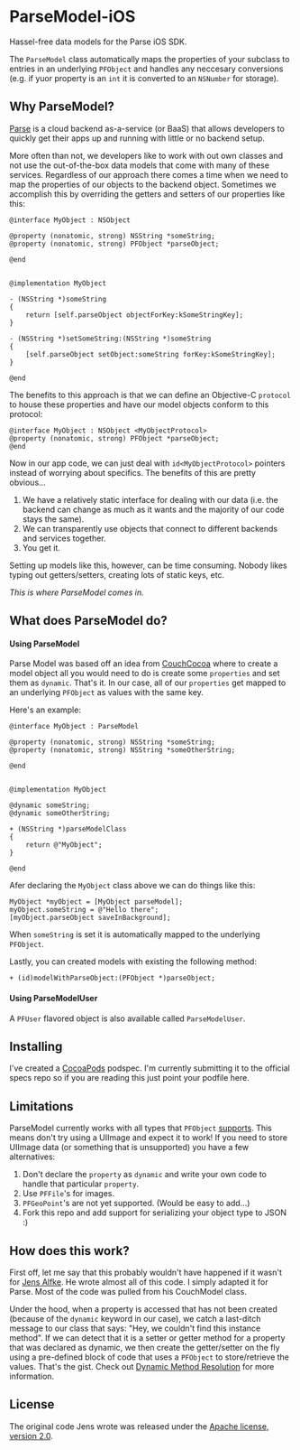 ParseModel-iOS
==============

Hassel-free data models for the Parse iOS SDK.

The `ParseModel` class automatically maps the properties of your subclass to entries in an underlying `PFObject` and handles any neccesary conversions (e.g. if yuor property is an `int` it is converted to an `NSNumber` for storage).

## Why ParseModel?

[Parse](https://parse.com/) is a cloud backend as-a-service (or BaaS) that allows developers to quickly get their apps up and running with little or no backend setup.

More often than not, we developers like to work with out own classes and not use the out-of-the-box data models that come with many of these services. Regardless of our approach there comes a time when we need to map the properties of our objects to the backend object. Sometimes we accomplish this by overriding the getters and setters of our properties like this:

```obc-c
@interface MyObject : NSObject

@property (nonatomic, strong) NSString *someString;
@property (nonatomic, strong) PFObject *parseObject;

@end


@implementation MyObject

- (NSString *)someString
{
    return [self.parseObject objectForKey:kSomeStringKey];
}

- (NSString *)setSomeString:(NSString *)someString
{
    [self.parseObject setObject:someString forKey:kSomeStringKey];
}

@end
``` 

The benefits to this approach is that we can define an Objective-C `protocol` to house these properties and have our model objects conform to this protocol:

```obc-c
@interface MyObject : NSObject <MyObjectProtocol>
@property (nonatomic, strong) PFObject *parseObject;
@end
```

Now in our app code, we can just deal with `id<MyObjectProtocol>` pointers instead of worrying about specifics. The benefits of this are pretty obvious…

1. We have a relatively static interface for dealing with our data (i.e. the backend can change as much as it wants and the majority of our code stays the same).
2. We can transparently use objects that connect to different backends and services together.
3. You get it.

Setting up models like this, however, can be time consuming. Nobody likes typing out getters/setters, creating lots of static keys, etc. 

*This is where ParseModel comes in.*


## What does ParseModel do?

#### Using ParseModel

Parse Model was based off an idea from [CouchCocoa](https://github.com/couchbaselabs/CouchCocoa) where to create a model object all you would need to do is create some `properties` and set them as `dynamic`. That's it. In our case, all of our `properties` get mapped to an underlying `PFObject` as values with the same key.

Here's an example:


```obc-c
@interface MyObject : ParseModel

@property (nonatomic, strong) NSString *someString;
@property (nonatomic, strong) NSString *someOtherString;

@end


@implementation MyObject

@dynamic someString;
@dynamic someOtherString;

+ (NSString *)parseModelClass
{
    return @"MyObject";
}

@end
``` 

Afer declaring the `MyObject` class above we can do things like this:

```obc-c
MyObject *myObject = [MyObject parseModel];
myObject.someString = @"Hello there";
[myObject.parseObject saveInBackground];
```

When `someString` is set it is automatically mapped to the underlying `PFObject`.

Lastly, you can created models with existing the following method:

```obc-c
+ (id)modelWithParseObject:(PFObject *)parseObject;
```

#### Using ParseModelUser

A `PFUser` flavored object is also available called `ParseModelUser`.
 
## Installing

I've created a [CocoaPods](http://cocoapods.org/) podspec. I'm currently submitting it to the official specs repo so if you are reading this just point your podfile here.

## Limitations

ParseModel currently works with all types that `PFObject` [supports](https://parse.com/docs/ios_guide#objects-types/iOS). This means don't try using a UIImage and expect it to work! If you need to store UIImage data (or something that is unsupported) you have a few alternatives:

1. Don't declare the `property` as `dynamic` and write your own code to handle that particular `property`.
2. Use `PFFile`'s for images.
3. `PFGeoPoint`'s are not yet supported. (Would be easy to add…)
3. Fork this repo and add support for serializing your object type to JSON :)

## How does this work?

First off, let me say that this probably wouldn't have happened if it wasn't for [Jens Alfke](https://github.com/snej). He wrote almost all of this code. I simply adapted it for Parse. Most of the code was pulled from his CouchModel class.

Under the hood, when a property is accessed that has not been created (because of the `dynamic` keyword in our case), we catch a last-ditch message to our class that says: "Hey, we couldn't find this instance method". If we can detect that it is a setter or getter method for a property that was declared as dynamic, we then create the getter/setter on the fly using a pre-defined block of code that uses a `PFObject` to store/retrieve the values. That's the gist. Check out [Dynamic Method Resolution](https://developer.apple.com/library/ios/#documentation/cocoa/conceptual/ObjCRuntimeGuide/Articles/ocrtDynamicResolution.html) for more information.

## License

The original code Jens wrote was released under the [Apache license, version 2.0](http://www.apache.org/licenses/LICENSE-2.0.html).

